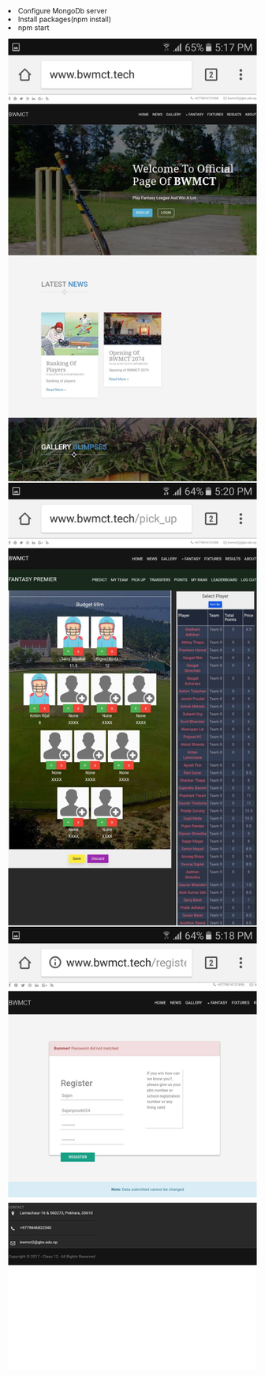 <li>Configure MongoDb server</li>
<li>Install packages(npm install)</li>
<li>npm start</li>

![Test Image 7](https://github.com/MdTeach/BWMCT_Fantasy-League/blob/master/p1.jpg?raw=true)
![Test Image 7](https://github.com/MdTeach/BWMCT_Fantasy-League/blob/master/p3.jpg)
![Test Image 7](https://github.com/MdTeach/BWMCT_Fantasy-League/blob/master/p2.jpg)

